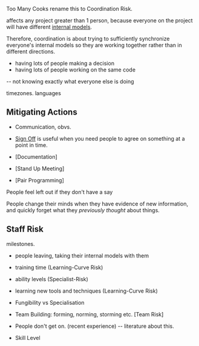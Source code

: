 Too Many Cooks
rename this to Coordination Risk.

affects any project greater than 1 person, because everyone on the project will have different [internal models](Internal-Model).  

Therefore, coordination is about trying to sufficiently synchronize everyone's internal models so they are working together rather 
than in different directions.

- having lots of people making a decision
- having lots of people working on the same code


-- not knowing exactly what everyone else is doing


timezones. languages


## Mitigating Actions

- Communication, obvs.

 - [Sign Off](Sign-Off) is useful when you need people to agree on something at a point in time.
 - [Documentation]
 - [Stand Up Meeting]
 - [Pair Programming]
 
 People feel left out if they don't have a say
 
 People change their minds when they have evidence of new information, and quickly forget what they _previously thought_ about things.
 
 ## Staff Risk
 
 milestones.
 
 
- people leaving, taking their internal models with them
- training time (Learning-Curve Risk)
- ability levels  (Specialist-Risk)
- learning new tools and techniques (Learning-Curve Risk)



- Fungibility vs Specialisation 

- Team Building: forming, norming, storming etc.  [Team Risk]

- People don't get on.  (recent experience)  -- literature about this.

- Skill Level
